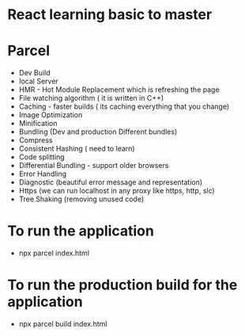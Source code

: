 # React learning basic to master

# Parcel
- Dev Build
- local Server
- HMR - Hot Module Replacement which is refreshing the page
- File watching algorithm ( it is written in C++)
- Caching - faster builds ( its caching everything that you change)
- Image Optimization 
- Minification
- Bundling (Dev and production Different bundles)
- Compress
- Consistent Hashing ( need to learn)
- Code splitting
- Differential Bundling - support older browsers
- Error Handling
- Diagnostic (beautiful error message and representation)
- Https (we can run localhost in any proxy like https, http, slc)
- Tree Shaking (removing unused code)

# To run the application 
- npx parcel index.html

# To run the production build for the application
- npx parcel build index.html